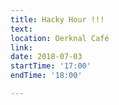 ```yaml
---
title: Hacky Hour !!!
text:  
location: Oerknal Café
link: 
date: 2018-07-03
startTime: '17:00'
endTime: '18:00'

---
```


